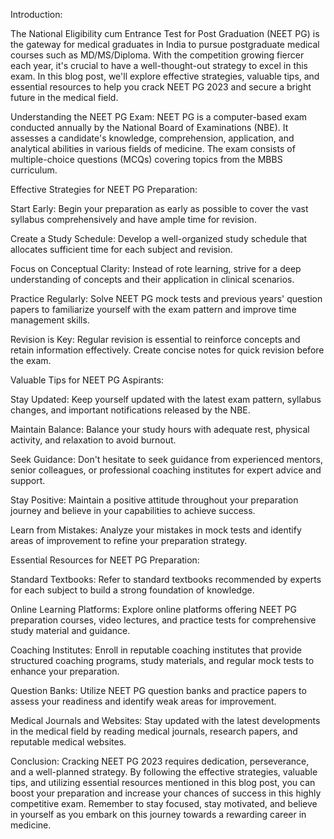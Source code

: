 Introduction:

The National Eligibility cum Entrance Test for Post Graduation (NEET PG) is the gateway for medical graduates in India to pursue postgraduate medical courses such as MD/MS/Diploma. With the competition growing fiercer each year, it's crucial to have a well-thought-out strategy to excel in this exam. In this blog post, we'll explore effective strategies, valuable tips, and essential resources to help you crack NEET PG 2023 and secure a bright future in the medical field.





Understanding the NEET PG Exam: NEET PG is a computer-based exam conducted annually by the National Board of Examinations (NBE). It assesses a candidate's knowledge, comprehension, application, and analytical abilities in various fields of medicine. The exam consists of multiple-choice questions (MCQs) covering topics from the MBBS curriculum.


Effective Strategies for NEET PG Preparation:

Start Early: Begin your preparation as early as possible to cover the vast syllabus   comprehensively and have ample time for revision.

Create a Study Schedule: Develop a well-organized study schedule that allocates sufficient time for each subject and revision.

Focus on Conceptual Clarity: Instead of rote learning, strive for a deep understanding of concepts and their application in clinical scenarios.

Practice Regularly: Solve NEET PG mock tests and previous years' question papers to familiarize yourself with the exam pattern and improve time management skills.

Revision is Key: Regular revision is essential to reinforce concepts and retain information effectively. Create concise notes for quick revision before the exam.

Valuable Tips for NEET PG Aspirants:

Stay Updated: Keep yourself updated with the latest exam pattern, syllabus changes, and important notifications released by the NBE.

Maintain Balance: Balance your study hours with adequate rest, physical activity, and relaxation to avoid burnout.

Seek Guidance: Don't hesitate to seek guidance from experienced mentors, senior colleagues, or professional coaching institutes for expert advice and support.

Stay Positive: Maintain a positive attitude throughout your preparation journey and believe in your capabilities to achieve success.

Learn from Mistakes: Analyze your mistakes in mock tests and identify areas of improvement to refine your preparation strategy.



Essential Resources for NEET PG Preparation:

Standard Textbooks: Refer to standard textbooks recommended by experts for each subject to build a strong foundation of knowledge.

Online Learning Platforms: Explore online platforms offering NEET PG preparation courses, video lectures, and practice tests for comprehensive study material and guidance.

Coaching Institutes: Enroll in reputable coaching institutes that provide structured coaching programs, study materials, and regular mock tests to enhance your preparation.

Question Banks: Utilize NEET PG question banks and practice papers to assess your readiness and identify weak areas for improvement.

Medical Journals and Websites: Stay updated with the latest developments in the medical field by reading medical journals, research papers, and reputable medical websites.

Conclusion:
Cracking NEET PG 2023 requires dedication, perseverance, and a well-planned strategy. By following the effective strategies, valuable tips, and utilizing essential resources mentioned in this blog post, you can boost your preparation and increase your chances of success in this highly competitive exam. Remember to stay focused, stay motivated, and believe in yourself as you embark on this journey towards a rewarding career in medicine.
